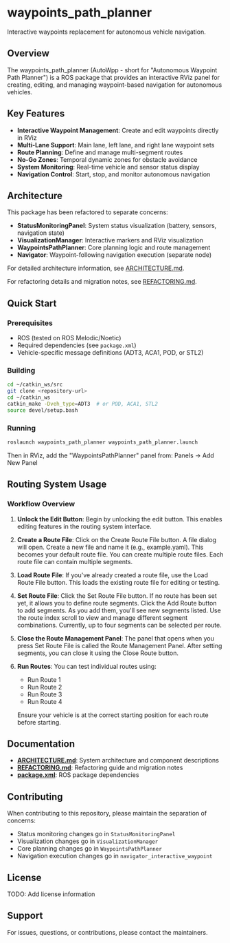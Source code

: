 # waypoints_path_planner
Interactive waypoints replacement for autonomous vehicle navigation.

## Overview

The waypoints_path_planner (AutoWpp - short for "Autonomous Waypoint Path Planner") is a ROS package that provides an interactive RViz panel for creating, editing, and managing waypoint-based navigation for autonomous vehicles.

## Key Features

- **Interactive Waypoint Management**: Create and edit waypoints directly in RViz
- **Multi-Lane Support**: Main lane, left lane, and right lane waypoint sets
- **Route Planning**: Define and manage multi-segment routes
- **No-Go Zones**: Temporal dynamic zones for obstacle avoidance
- **System Monitoring**: Real-time vehicle and sensor status display
- **Navigation Control**: Start, stop, and monitor autonomous navigation

## Architecture

This package has been refactored to separate concerns:

- **StatusMonitoringPanel**: System status visualization (battery, sensors, navigation state)
- **VisualizationManager**: Interactive markers and RViz visualization
- **WaypointsPathPlanner**: Core planning logic and route management  
- **Navigator**: Waypoint-following navigation execution (separate node)

For detailed architecture information, see [ARCHITECTURE.md](ARCHITECTURE.md).

For refactoring details and migration notes, see [REFACTORING.md](REFACTORING.md).

## Quick Start

### Prerequisites

- ROS (tested on ROS Melodic/Noetic)
- Required dependencies (see `package.xml`)
- Vehicle-specific message definitions (ADT3, ACA1, POD, or STL2)

### Building

```bash
cd ~/catkin_ws/src
git clone <repository-url>
cd ~/catkin_ws
catkin_make -Dveh_type=ADT3  # or POD, ACA1, STL2
source devel/setup.bash
```

### Running

```bash
roslaunch waypoints_path_planner waypoints_path_planner.launch
```

Then in RViz, add the "WaypointsPathPlanner" panel from: Panels → Add New Panel

## Routing System Usage 

### Workflow Overview 

1. **Unlock the Edit Button**: Begin by unlocking the edit button. This enables editing features in the routing system interface.

2. **Create a Route File**: Click on the Create Route File button. A file dialog will open. Create a new file and name it (e.g., example.yaml). This becomes your default route file. You can create multiple route files. Each route file can contain multiple segments.

3. **Load Route File**: If you've already created a route file, use the Load Route File button. This loads the existing route file for editing or testing.

4. **Set Route File**: Click the Set Route File button. If no route has been set yet, it allows you to define route segments. Click the Add Route button to add segments. As you add them, you'll see new segments listed. Use the route index scroll to view and manage different segment combinations. Currently, up to four segments can be selected per route.

5. **Close the Route Management Panel**: The panel that opens when you press Set Route File is called the Route Management Panel. After setting segments, you can close it using the Close Route button.

6. **Run Routes**: You can test individual routes using:
   - Run Route 1
   - Run Route 2
   - Run Route 3
   - Run Route 4
   
   Ensure your vehicle is at the correct starting position for each route before starting.

## Documentation

- **[ARCHITECTURE.md](ARCHITECTURE.md)**: System architecture and component descriptions
- **[REFACTORING.md](REFACTORING.md)**: Refactoring guide and migration notes
- **[package.xml](package.xml)**: ROS package dependencies

## Contributing

When contributing to this repository, please maintain the separation of concerns:

- Status monitoring changes go in `StatusMonitoringPanel`
- Visualization changes go in `VisualizationManager`
- Core planning changes go in `WaypointsPathPlanner`
- Navigation execution changes go in `navigator_interactive_waypoint`

## License

TODO: Add license information

## Support

For issues, questions, or contributions, please contact the maintainers.

